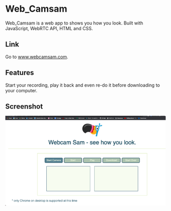 # Web_Camsam

Web_Camsam is a web app to shows you how you look. Built with JavaScript, WebRTC API, HTML and CSS.

## Link

Go to www.webcamsam.com. 

## Features

Start your recording, play it back and even re-do it before downloading to your computer.

## Screenshot

![Webcam Sam Screenshot](images/webcamsam-screenshot.png)
